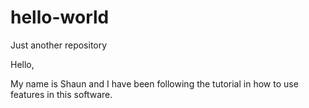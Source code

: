 # hello-world
Just another repository

Hello,

My name is Shaun and I have been following the tutorial in how to use features in this software.
